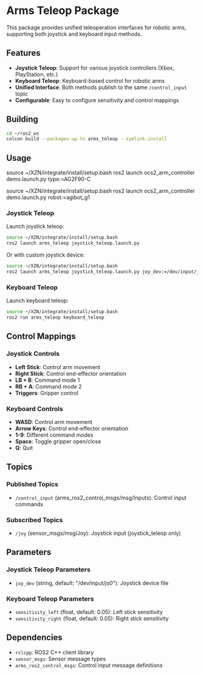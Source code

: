 # Arms Teleop Package

This package provides unified teleoperation interfaces for robotic arms, supporting both joystick and keyboard input methods.

## Features

- **Joystick Teleop**: Support for various joystick controllers (Xbox, PlayStation, etc.)
- **Keyboard Teleop**: Keyboard-based control for robotic arms
- **Unified Interface**: Both methods publish to the same `/control_input` topic
- **Configurable**: Easy to configure sensitivity and control mappings

## Building

```bash
cd ~/ros2_ws
colcon build --packages-up-to arms_teleop --symlink-install
```

## Usage

source ~/XZN/integrate/install/setup.bash
ros2 launch ocs2_arm_controller demo.launch.py type:=AG2F90-C

source ~/XZN/integrate/install/setup.bash
ros2 launch ocs2_arm_controller demo.launch.py robot:=agibot_g1

### Joystick Teleop

Launch joystick teleop:
```bash
source ~/XZN/integrate/install/setup.bash
ros2 launch arms_teleop joystick_teleop.launch.py
```

Or with custom joystick device:
```bash
source ~/XZN/integrate/install/setup.bash
ros2 launch arms_teleop joystick_teleop.launch.py joy_dev:=/dev/input/js1
```

### Keyboard Teleop

Launch keyboard teleop:
```bash
source ~/XZN/integrate/install/setup.bash
ros2 run arms_teleop keyboard_teleop
```

## Control Mappings

### Joystick Controls
- **Left Stick**: Control arm movement
- **Right Stick**: Control end-effector orientation
- **LB + B**: Command mode 1
- **RB + A**: Command mode 2
- **Triggers**: Gripper control

### Keyboard Controls
- **WASD**: Control arm movement
- **Arrow Keys**: Control end-effector orientation
- **1-9**: Different command modes
- **Space**: Toggle gripper open/close
- **Q**: Quit

## Topics

### Published Topics
- `/control_input` (arms_ros2_control_msgs/msg/Inputs): Control input commands

### Subscribed Topics
- `/joy` (sensor_msgs/msg/Joy): Joystick input (joystick_teleop only)

## Parameters

### Joystick Teleop Parameters
- `joy_dev` (string, default: "/dev/input/js0"): Joystick device file

### Keyboard Teleop Parameters
- `sensitivity_left` (float, default: 0.05): Left stick sensitivity
- `sensitivity_right` (float, default: 0.05): Right stick sensitivity

## Dependencies

- `rclcpp`: ROS2 C++ client library
- `sensor_msgs`: Sensor message types
- `arms_ros2_control_msgs`: Control input message definitions 